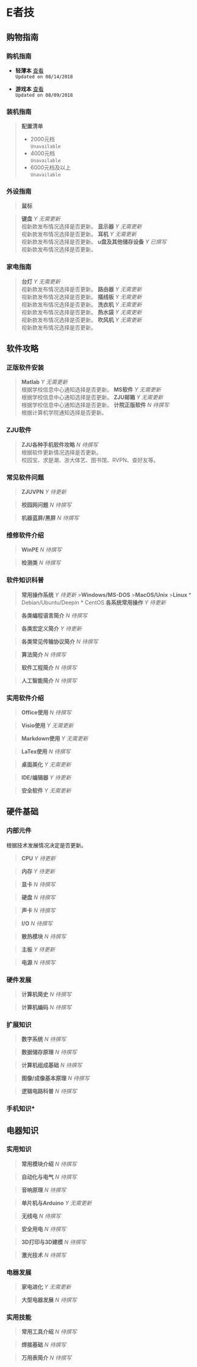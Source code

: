 <!-- 
    Electrical Volunteer Association
    Update 12/22/2018
    Create 10/17/2018
 -->

# E者技

## 购物指南
### 购机指南
* **轻薄本** [查看](https://mp.weixin.qq.com/s?__biz=MjM5OTk0NTg3Mg==&mid=2649479620&idx=1&sn=28452400f256c5956f89d5a78ca70285&chksm=bf2cca3b885b432dfccdd0302cb290cb2bb6a907c436b8b5814de98a3ee15a8df3184e4546b8&token=1759306274&lang=zh_CN#rd)  
`Updated on 08/14/2018`

* **游戏本** [查看](https://mp.weixin.qq.com/s?__biz=MjM5OTk0NTg3Mg==&mid=2649479532&idx=1&sn=43bf5fb2db64ea108dce2b996b793276&chksm=bf2cca93885b4385f70122dfd139287d12b71f5bc4a5f08778fd42f4f37770702a72d4d80f9f#rd)  
`Updated on 08/09/2018`

### 装机指南
>**配置清单**  
>* 2000元档  
`Unavailable`  
>* 4000元档  
`Unavailable`  
>* 6000元档及以上  
`Unavailable`

### 外设指南
>**鼠标**

>**键盘**
_Y_ *无需更新*  
视新款发布情况选择是否更新。
>**显示器**
_Y_ *无需更新*  
视新款发布情况选择是否更新。
>**耳机**
_Y_ *无需更新*  
视新款发布情况选择是否更新。
>**u盘及其他储存设备**
_Y_ *已撰写*  
视新款发布情况选择是否更新。

### 家电指南
>**台灯**
_Y_ *无需更新*  
视新款发布情况选择是否更新。
>**路由器**
_Y_ *无需更新*  
视新款发布情况选择是否更新。
>**插线板**
_Y_ *无需更新*  
视新款发布情况选择是否更新。
>**洗衣机**
_Y_ *无需更新*  
视新款发布情况选择是否更新。
>**热水袋**
_Y_ *无需更新*  
视新款发布情况选择是否更新。
>**吹风机**
_Y_ *无需更新*  
视新款发布情况选择是否更新。

## 软件攻略
### 正版软件安装
>**Matlab**
_Y_ *无需更新*  
根据学校信息中心通知选择是否更新。
>**MS软件**
_Y_ *无需更新*  
根据学校信息中心通知选择是否更新。
>**ZJU邮箱**
_Y_ *无需更新*  
根据学校信息中心通知选择是否更新。
>**计院正版软件**
_N_ *待撰写*  
根据计算机学院通知选择是否更新。

### ZJU软件
>**ZJU各种手机软件攻略**
_N_ *待撰写*  
根据软件更新情况选择是否更新。  
校园宝、求是潮、浙大体艺、图书馆、RVPN、查好友等。

### 常见软件问题
>**ZJUVPN**
_Y_ *待更新*  

>**校园网问题**
_N_ *待撰写*  

>**机器蓝屏/黑屏**
_N_ *待撰写*  

### 维修软件介绍
>**WinPE**
_N_ *待撰写*  

>**检测类**
_N_ *待撰写*

### 软件知识科普
>**常用操作系统**
_Y_ *待更新*
    >**Windows/MS-DOS**
    >**MacOS/Unix**
    >**Linux**
        * Debian/Ubuntu/Deepin
        * CentOS
>**各系统常用操作**
_Y_ *待更新*  

>**各类编程语言简介**
_N_ *待撰写*  

>**各类宏定义简介**
_Y_ *待更新*

>**各类常见传输协议简介**
_N_ *待撰写*

>**算法简介**
_N_ *待撰写*

>**软件工程简介**
_N_ *待撰写*

>**人工智能简介**
_N_ *待撰写*

### 实用软件介绍
>**Office使用**
_N_ *待撰写*

>**Visio使用**
_Y_ *无需更新*

>**Markdown使用**
_Y_ *无需更新*

>**LaTex使用**
_N_ *待撰写*

>**桌面美化**
_Y_ *无需更新*

>**IDE/编辑器**
_Y_ *待更新*

>**安全软件**
_Y_ *无需更新*

## 硬件基础
### 内部元件
根据技术发展情况决定是否更新。
>**CPU**
_Y_ *待更新*  

>**内存**
_Y_ *待更新*  

>**显卡**
_N_ *待撰写*

>**硬盘**
_N_ *待撰写*

>**声卡**
_N_ *待撰写*

>**I/O**
_N_ *待撰写*

>**散热模块**
_N_ *待撰写*

>**主板**
_Y_ *待更新*

>**电源**
_N_ *待撰写*

### 硬件发展
>**计算机简史**
_N_ *待撰写*

>**计算机编码**
_N_ *待撰写*

### 扩展知识
>**数字系统**
_N_ *待撰写*

>**数据储存原理**
_N_ *待撰写*

>**计算机组成基础**
_N_ *待撰写*

>**图像/成像基本原理**
_N_ *待撰写*

>**逻辑电路科普**
_N_ *待撰写*

### 手机知识*

## 电器知识
### 实用知识
>**常用模块介绍**
_N_ *待撰写*

>**自动化与电气**
_N_ *待撰写*

>**音响原理**
_N_ *待撰写*

>**单片机与Arduino**
_Y_ *无需更新*

>**无线电**
_N_ *待撰写*

>**安全用电**
_N_ *待撰写*

>**3D打印与3D建模**
_N_ *待撰写*

>**激光技术**
_N_ *待撰写*

### 电器发展
>**家电进化**
_Y_ *无需更新*

>**大型电器发展**
_N_ *待撰写*

### 实用技能
>**常用工具介绍**
_N_ *待撰写*

>**焊接基础**
_N_ *待撰写*

>**万用表简介**
_N_ *待撰写*
